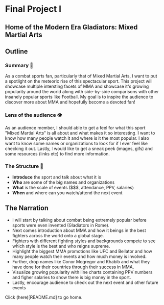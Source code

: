 # Final Project I

## Home of the Modern Era Gladiators: Mixed Martial Arts

## Outline

### Summary 🎁

As a combat sports fan, particularly that of Mixed Martial Arts, I want to put a spotlight on the meteoric rise of this spectacular sport. This project will showcase multiple intersting facets of MMA and showcase it's growing popularity around the world along with side-by-side comparisons with other insanely popular sports like Football. My goal is to inspire the audience to discover more about MMA and hopefully become a devoted fan!

### Lens of the audience 👁

As an audience member, I should able to get a feel for what this sport "Mixed Martial Arts" is all about and what makes it so interesting. I want to know how many people watch it and where is it the most popular. I also want to know some names or organizations to look for if I ever feel like checking it out. 
Lastly, I would like to get a sneak peek (images, gifs) and some resources (links etc) to find more information.

### The Structure 🧱

- **Introduce** the sport and talk about what it is
- **Who** are some of the big names and organizations
- **What** is the scale of events ($$$, attendance, PPV, salaries)
- **When** and where can you watch/attend the next event

## The Narration

- I will start by talking about combat being extremely popular before sports were even invented (Gladiators in Rome).
- Next comes introduction about MMA and how it beings in the best fighters across the world onto a global stage.
- Fighters with different fighting styles and backgrounds compete to see which style is the best and who reigns supreme.
- Highlight the biggest MMA promotions like UFC and Bellator and how many people watch their events and how much money is involved.
- Further, drop names like Conor Mcgregor and Khabib and what they have done for their countries through their success in MMA.
- Visualize growing popularity with line charts containing PPV numbers and figher salaries to show there is big money in the sport.
- Lastly, encourage audience to check out the next event and other future events




Click (here)[README.md] to go home.
